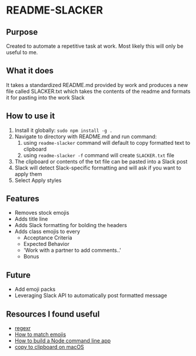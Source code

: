 # README-SLACKER

## Purpose

Created to automate a repetitive task at work. Most likely this will only be useful to me.

## What it does

It takes a standardized README.md provided by work and produces a new file called SLACKER.txt which takes the contents of the readme and formats it for pasting into the work Slack

## How to use it

1. Install it globally:
   `sudo npm install -g .`
2. Navigate to directory with README.md and run command:
   1. using `readme-slacker` command will default to copy formatted text to clipboard
   2. using `readme-slacker -f` command will create `SLACKER.txt` file
3. The clipboard or contents of the txt file can be pasted into a Slack post
4. Slack will detect Slack-specific formatting and will ask if you want to apply them
5. Select Apply styles

## Features

- Removes stock emojis
- Adds title line
- Adds Slack formatting for bolding the headers
- Adds class emojis to every
  - Acceptance Criteria
  - Expected Behavior
  - 'Work with a partner to add comments..'
  - Bonus

## Future

- Add emoji packs
- Leveraging Slack API to automatically post formatted message

## Resources I found useful

- [regexr](https://regexr.com/)
- [How to match emojis](https://www.freecodecamp.org/news/how-to-use-regex-to-match-emoji-including-discord-emotes/)
- [How to build a Node command line app](https://developer.okta.com/blog/2019/06/18/command-line-app-with-nodejs)
- [copy to clipboard on macOS](https://stackoverflow.com/questions/7778539/copy-to-clipboard-in-node-js)
